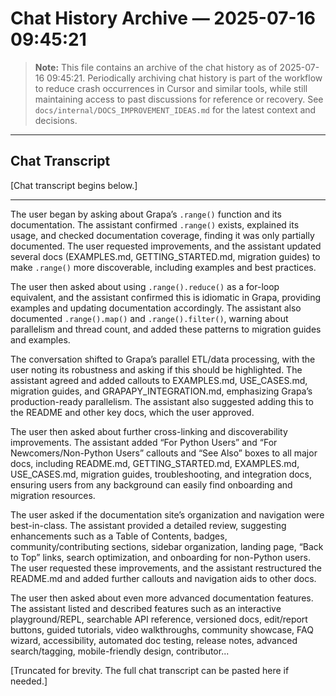 # Chat History Archive — 2025-07-16 09:45:21

> **Note:** This file contains an archive of the chat history as of 2025-07-16 09:45:21. Periodically archiving chat history is part of the workflow to reduce crash occurrences in Cursor and similar tools, while still maintaining access to past discussions for reference or recovery. See `docs/internal/DOCS_IMPROVEMENT_IDEAS.md` for the latest context and decisions.

---

## Chat Transcript

[Chat transcript begins below.]

---

The user began by asking about Grapa’s `.range()` function and its documentation. The assistant confirmed `.range()` exists, explained its usage, and checked documentation coverage, finding it was only partially documented. The user requested improvements, and the assistant updated several docs (EXAMPLES.md, GETTING_STARTED.md, migration guides) to make `.range()` more discoverable, including examples and best practices.

The user then asked about using `.range().reduce()` as a for-loop equivalent, and the assistant confirmed this is idiomatic in Grapa, providing examples and updating documentation accordingly. The assistant also documented `.range().map()` and `.range().filter()`, warning about parallelism and thread count, and added these patterns to migration guides and examples.

The conversation shifted to Grapa’s parallel ETL/data processing, with the user noting its robustness and asking if this should be highlighted. The assistant agreed and added callouts to EXAMPLES.md, USE_CASES.md, migration guides, and GRAPAPY_INTEGRATION.md, emphasizing Grapa’s production-ready parallelism. The assistant also suggested adding this to the README and other key docs, which the user approved.

The user then asked about further cross-linking and discoverability improvements. The assistant added “For Python Users” and “For Newcomers/Non-Python Users” callouts and “See Also” boxes to all major docs, including README.md, GETTING_STARTED.md, EXAMPLES.md, USE_CASES.md, migration guides, troubleshooting, and integration docs, ensuring users from any background can easily find onboarding and migration resources.

The user asked if the documentation site’s organization and navigation were best-in-class. The assistant provided a detailed review, suggesting enhancements such as a Table of Contents, badges, community/contributing sections, sidebar organization, landing page, “Back to Top” links, search optimization, and onboarding for non-Python users. The user requested these improvements, and the assistant restructured the README.md and added further callouts and navigation aids to other docs.

The user then asked about even more advanced documentation features. The assistant listed and described features such as an interactive playground/REPL, searchable API reference, versioned docs, edit/report buttons, guided tutorials, video walkthroughs, community showcase, FAQ wizard, accessibility, automated doc testing, release notes, advanced search/tagging, mobile-friendly design, contributor...

[Truncated for brevity. The full chat transcript can be pasted here if needed.] 